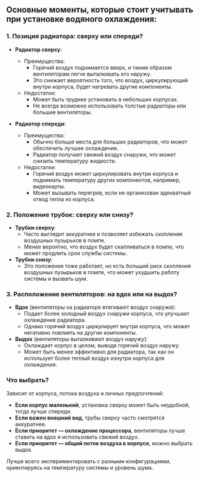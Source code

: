 ## Основные моменты, которые стоит учитывать при установке водяного охлаждения:

### 1. **Позиция радиатора: сверху или спереди?**
   - **Радиатор сверху**: 
     - Преимущества:
       - Горячий воздух поднимается вверх, и таким образом вентиляторам легче выталкивать его наружу.
       - Это снижает вероятность того, что воздух, циркулирующий внутри корпуса, будет нагревать другие компоненты.
     - Недостатки:
       - Может быть труднее установить в небольших корпусах.
       - Не всегда возможно использовать толстые радиаторы или большие вентиляторы.

   - **Радиатор спереди**:
     - Преимущества:
       - Обычно больше места для больших радиаторов, что может обеспечить лучшее охлаждение.
       - Радиатор получает свежий воздух снаружи, что может снизить температуру жидкости.
     - Недостатки:
       - Горячий воздух может циркулировать внутри корпуса и поднимать температуру других компонентов, например, видеокарты.
       - Может вызывать перегрев, если не организован адекватный отвод тепла из корпуса.

### 2. **Положение трубок: сверху или снизу?**
   - **Трубки сверху**:
     - Часто выглядит аккуратнее и позволяет избежать скопления воздушных пузырьков в помпе.
     - Менее вероятно, что воздух будет скапливаться в помпе, что может продлить срок службы системы.
   - **Трубки снизу**:
     - Это положение тоже работает, но есть больший риск скопления воздушных пузырьков в помпе, что может ухудшить работу системы и вызвать шум.

### 3. **Расположение вентиляторов: на вдох или на выдох?**
   - **Вдох** (вентиляторы на радиаторе втягивают воздух снаружи):
     - Подает более холодный воздух снаружи корпуса, что улучшает охлаждение радиатора.
     - Однако горячий воздух циркулирует внутри корпуса, что может негативно повлиять на другие компоненты.
   - **Выдох** (вентиляторы выталкивают воздух наружу):
     - Охлаждает корпус в целом, выводя горячий воздух наружу.
     - Может быть менее эффективно для радиатора, так как он использует более теплый воздух изнутри корпуса для охлаждения.

### Что выбрать?
Зависит от корпуса, потока воздуха и личных предпочтений:
- **Если корпус маленький**, установка сверху может быть неудобной, тогда лучше спереди.
- **Если важен внешний вид**, трубы сверху часто смотрятся аккуратнее.
- **Если приоритет — охлаждение процессора**, вентиляторы лучше ставить на вдох и использовать свежий воздух.
- **Если приоритет — общий поток воздуха в корпусе**, можно выбрать выдох.

Лучше всего экспериментировать с разными конфигурациями, ориентируясь на температуру системы и уровень шума. 

